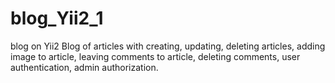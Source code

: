 # blog_Yii2_1
blog on Yii2
Blog of articles with creating, updating, deleting articles, adding image to article, 
leaving comments to article, deleting comments, user authentication, admin authorization.
